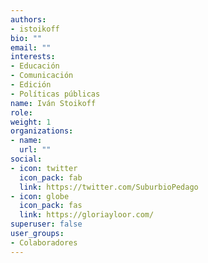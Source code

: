 ```yaml
---
authors:
- istoikoff
bio: ""
email: ""
interests:
- Educación
- Comunicación
- Edición
- Políticas públicas
name: Iván Stoikoff
role:
weight: 1
organizations:
- name: 
  url: ""
social:
- icon: twitter
  icon_pack: fab
  link: https://twitter.com/SuburbioPedago
- icon: globe
  icon_pack: fas
  link: https://gloriayloor.com/
superuser: false
user_groups:
- Colaboradores
---
```

